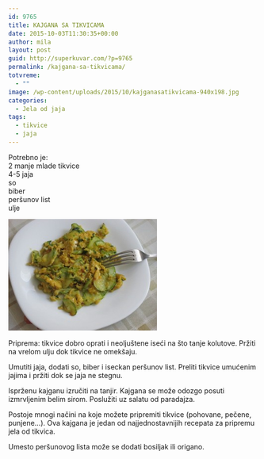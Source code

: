 ```yaml
---
id: 9765
title: KAJGANA SA TIKVICAMA
date: 2015-10-03T11:30:35+00:00
author: mila
layout: post
guid: http://superkuvar.com/?p=9765
permalink: /kajgana-sa-tikvicama/
totvreme:
  - ""
image: /wp-content/uploads/2015/10/kajganasatikvicama-940x198.jpg
categories:
  - Jela od jaja
tags:
  - tikvice
  - jaja
---
```

Potrebno je:  
2 manje mlade tikvice  
4-5 jaja  
so  
biber  
peršunov list  
ulje

[<img class="alignnone size-medium wp-image-9766" src="/wp-content/uploads/2015/10/kajganasatikvicama-300x225.jpg" alt="kajganasatikvicama" width="300" height="225" />](/wp-content/uploads/2015/10/kajganasatikvicama-e1443871098358.jpg)

Priprema: tikvice dobro oprati i neoljuštene iseći na što tanje kolutove. Pržiti na vrelom ulju dok tikvice ne omekšaju.

Umutiti jaja, dodati so, biber i iseckan peršunov list. Preliti tikvice umućenim jajima i pržiti dok se jaja ne stegnu.

Isprženu kajganu izručiti na tanjir. Kajgana se može odozgo posuti izmrvljenim belim sirom. Poslužiti uz salatu od paradajza.

Postoje mnogi načini na koje možete pripremiti tikvice (pohovane, pečene, punjene&#8230;). Ova kajgana je jedan od najjednostavnijih recepata za pripremu jela od tikvica.

Umesto peršunovog lista može se dodati bosiljak ili origano.

&nbsp;